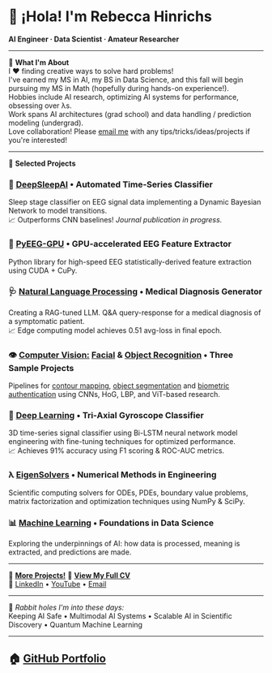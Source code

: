 # 👋 ¡Hola! I'm Rebecca Hinrichs  
**AI Engineer · Data Scientist · Amateur Researcher**

---

🎯 **What I'm About**  
I ♥ finding creative ways to solve hard problems!  
I've earned my MS in AI, my BS in Data Science, and this fall will begin pursuing my MS in Math (hopefully during hands-on experience!).  
Hobbies include AI research, optimizing AI systems for performance, obsessing over λs.  
Work spans AI architectures (grad school) and data handling / prediction modeling (undergrad).  
Love collaboration! Please [email me](mailto:rebecca.leigh.hinrichs@gmail.com) with any tips/tricks/ideas/projects if you're interested!  

---

🚀 **Selected Projects**

### 🛌 [DeepSleepAI](https://github.com/rlhinrichs/deepsleepai) • Automated Time-Series Classifier
Sleep stage classifier on EEG signal data implementing a Dynamic Bayesian Network to model transitions.  
📈 Outperforms CNN baselines! <i>Journal publication in progress.</i>

### 🧠 [PyEEG-GPU](https://github.com/rlhinrichs/pyeeg-gpu) • GPU-accelerated EEG Feature Extractor
Python library for high-speed EEG statistically-derived feature extraction using CUDA + CuPy.

### 🩺 [Natural Language Processing](https://github.com/rlhinrichs/lang-learn) • Medical Diagnosis Generator
Creating a RAG-tuned LLM. Q&A query-response for a medical diagnosis of a symptomatic patient.  
📈 Edge computing model achieves 0.51 avg-loss in final epoch.  

### 👁️ [Computer Vision:](https://github.com/rlhinrichs/edge-detection) [Facial](https://github.com/rlhinrichs/facial-recognition) & [Object Recognition](https://github.com/rlhinrichs/fingerprints) • Three Sample Projects
Pipelines for [contour mapping](https://github.com/rlhinrichs/facial-recognition), [object segmentation](https://github.com/rlhinrichs/edge-detection) and [biometric authentication](https://github.com/rlhinrichs/fingerprints) using CNNs, HoG, LBP, and ViT-based research.

### 🧊 [Deep Learning](https://github.com/rlhinrichs/neural-networks) • Tri-Axial Gyroscope Classifier
3D time-series signal classifier using Bi-LSTM neural network model engineering with fine-tuning techniques for optimized performance.  
📈 Achieves 91% accuracy using F1 scoring & ROC-AUC metrics.

### λ [EigenSolvers](https://github.com/rlhinrichs/numerical-methods) • Numerical Methods in Engineering
Scientific computing solvers for ODEs, PDEs, boundary value problems, matrix factorization and optimization techniques using NumPy & SciPy.

### 📊 [Machine Learning](https://github.com/rlhinrichs/data-science) • Foundations in Data Science
Exploring the underpinnings of AI: how data is processed, meaning is extracted, and predictions are made.  

---
🔔 [**More Projects!**](https://github.com/rlhinrichs?tab=repositories)
📄 [**View My Full CV**](https://www.hinrichs.engineering/cv)  
🔗 [LinkedIn](https://linkedin.com/in/rhinrichs) • [YouTube](https://youtube.com/playlist?list=PL_f4fKU7wcDSbIwPEP4-SCwGlRuXG-uFb&si=AdRi3t3XgGBSxJPJ) • [Email](mailto:rebecca.leigh.hinrichs@gmail.com)

---

🧠 *Rabbit holes I'm into these days:*  
Keeping AI Safe • Multimodal AI Systems • Scalable AI in Scientific Discovery • Quantum Machine Learning

---

## 🏠 [GitHub Portfolio](https://github.com/rlhinrichs)
